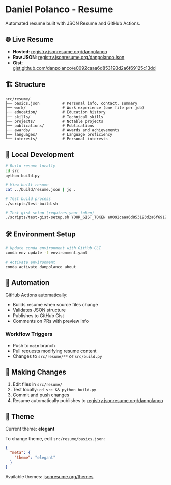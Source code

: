 # Daniel Polanco - Resume

Automated resume built with JSON Resume and GitHub Actions.

## 🌐 Live Resume

- **Hosted**: [registry.jsonresume.org/danpolanco](https://registry.jsonresume.org/danpolanco)
- **Raw JSON**: [registry.jsonresume.org/danpolanco.json](https://registry.jsonresume.org/danpolanco.json)
- **Gist**: [gist.github.com/danpolanco/e0092caaa6d853193d2a6f69125c13dd](https://gist.github.com/danpolanco/e0092caaa6d853193d2a6f69125c13dd)

## 🏗️ Structure

```
src/resume/
├── basics.json          # Personal info, contact, summary
├── work/                # Work experience (one file per job)
├── education/           # Education history
├── skills/              # Technical skills
├── projects/            # Notable projects
├── publications/        # Publications
├── awards/              # Awards and achievements
├── languages/           # Language proficiency
└── interests/           # Personal interests
```

## 🔧 Local Development

```bash
# Build resume locally
cd src
python build.py

# View built resume
cat ../build/resume.json | jq .

# Test build process
./scripts/test-build.sh

# Test gist setup (requires your token)
./scripts/test-gist-setup.sh YOUR_GIST_TOKEN e0092caaa6d853193d2a6f69125c13dd
```

## 🛠️ Environment Setup

```bash
# Update conda environment with GitHub CLI
conda env update -f environment.yaml

# Activate environment
conda activate danpolanco_about
```

## 🚀 Automation

GitHub Actions automatically:

- Builds resume when source files change
- Validates JSON structure
- Publishes to GitHub Gist
- Comments on PRs with preview info

### Workflow Triggers

- Push to `main` branch
- Pull requests modifying resume content
- Changes to `src/resume/**` or `src/build.py`

## 📝 Making Changes

1. Edit files in `src/resume/`
2. Test locally: `cd src && python build.py`
3. Commit and push changes
4. Resume automatically publishes to [registry.jsonresume.org/danpolanco](https://registry.jsonresume.org/danpolanco)

## 🎨 Theme

Current theme: **elegant**

To change theme, edit `src/resume/basics.json`:

```json
{
  "meta": {
    "theme": "elegant"
  }
}
```

Available themes: [jsonresume.org/themes](https://jsonresume.org/themes)
